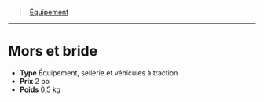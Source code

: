 ﻿---
!Equipment
Type: Équipement, sellerie et véhicules à traction
Price: 2 po
Weight: 0,5 kg
Id: equipment_hd.md#mors-et-bride
ParentLink: equipment_hd.md#Équipement
Name: Mors et bride
ParentName: Équipement
NameLevel: 1
Attributes: {}
---
> [Équipement](hd_equipment.md)

---

# Mors et bride

- **Type** Équipement, sellerie et véhicules à traction
- **Prix** 2 po
- **Poids** 0,5 kg

